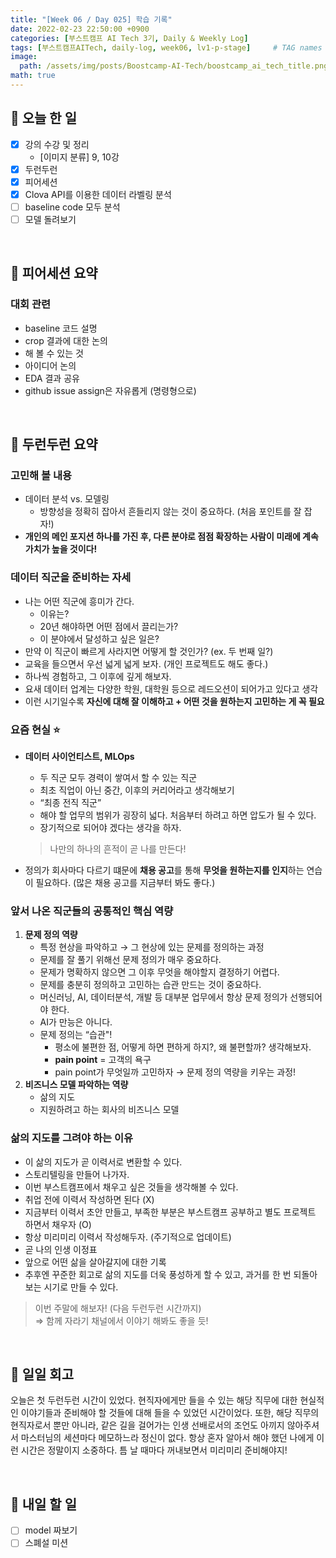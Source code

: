 ```yaml
---
title: "[Week 06 / Day 025] 학습 기록"
date: 2022-02-23 22:50:00 +0900
categories: [부스트캠프 AI Tech 3기, Daily & Weekly Log]
tags: [부스트캠프AITech, daily-log, week06, lv1-p-stage]     # TAG names should always be lowercase
image: 
  path: /assets/img/posts/Boostcamp-AI-Tech/boostcamp_ai_tech_title.png
math: true
---
```

## **📝 오늘 한 일**
- [x]  강의 수강 및 정리
    - [이미지 분류] 9, 10강
- [x]  두런두런
- [x]  피어세션
- [x]  Clova API를 이용한 데이터 라벨링 분석
- [ ]  baseline code 모두 분석
- [ ]  모델 돌려보기

<br>

## **👥 피어세션 요약**
### **대회 관련**
- baseline 코드 설명
- crop 결과에 대한 논의
- 해 볼 수 있는 것
- 아이디어 논의
- EDA 결과 공유
- github issue assign은 자유롭게 (명령형으로)

<br>

## **🌱 두런두런 요약**
### **고민해 볼 내용**

- 데이터 분석 vs. 모델링
    - 방향성을 정확히 잡아서 흔들리지 않는 것이 중요하다. (처음 포인트를 잘 잡자!)
- **개인의 메인 포지션 하나를 가진 후, 다른 분야로 점점 확장하는 사람이 미래에 계속 가치가 높을 것이다!**

### **데이터 직군을 준비하는 자세**

- 나는 어떤 직군에 흥미가 간다.
    - 이유는?
    - 20년 해야하면 어떤 점에서 끌리는가?
    - 이 분야에서 달성하고 싶은 일은?
- 만약 이 직군이 빠르게 사라지면 어떻게 할 것인가? (ex. 두 번째 일?)
- 교육을 들으면서 우선 넓게 넓게 보자. (개인 프로젝트도 해도 좋다.)
- 하나씩 경험하고, 그 이후에 깊게 해보자.
- 요새 데이터 업계는 다양한 학원, 대학원 등으로 레드오션이 되어가고 있다고 생각
- 이런 시기일수록 **자신에 대해 잘 이해하고 + 어떤 것을 원하는지 고민하는 게 꼭 필요**

### **요즘 현실 ⭐**

- **데이터 사이언티스트, MLOps**
    - 두 직군 모두 경력이 쌓여서 할 수 있는 직군
    - 최초 직업이 아닌 중간, 이후의 커리어라고 생각해보기
    - “최종 전직 직군”
    - 해야 할 업무의 범위가 굉장히 넓다. 처음부터 하려고 하면 압도가 될 수 있다.
    - 장기적으로 되어야 겠다는 생각을 하자.
    
    > 나만의 하나의 흔적이 곧 나를 만든다!
    
- 정의가 회사마다 다르기 떄문에 **채용 공고**를 통해 **무엇을 원하는지를 인지**하는 연습이 필요하다. (많은 채용 공고를 지금부터 봐도 좋다.)

### **앞서 나온 직군들의 공통적인 핵심 역량**

1. **문제 정의 역량**
    - 특정 현상을 파악하고 → 그 현상에 있는 문제를 정의하는 과정
    - 문제를 잘 풀기 위해선 문제 정의가 매우 중요하다.
    - 문제가 명확하지 않으면 그 이후 무엇을 해야할지 결정하기 어렵다.
    - 문제를 충분히 정의하고 고민하는 습관 만드는 것이 중요하다.
    - 머신러닝, AI, 데이터분석, 개발 등 대부분 업무에서 항상 문제 정의가 선행되어야 한다.
    - AI가 만능은 아니다.
    - 문제 정의는 “습관"!
        - 평소에 불편한 점, 어떻게 하면 편하게 하지?, 왜 불편할까? 생각해보자.
        - **pain point** = 고객의 욕구
        - pain point가 무엇일까 고민하자 → 문제 정의 역량을 키우는 과정!
2. **비즈니스 모델 파악하는 역량**
    - 삶의 지도
    - 지원하려고 하는 회사의 비즈니스 모델

### **삶의 지도를 그려야 하는 이유**

- 이 삶의 지도가 곧 이력서로 변환할 수 있다.
- 스토리텔링을 만들어 나가자.
- 이번 부스트캠프에서 채우고 싶은 것들을 생각해볼 수 있다.
- 취업 전에 이력서 작성하면 된다 (X)
- 지금부터 이력서 초안 만들고, 부족한 부분은 부스트캠프 공부하고 별도 프로젝트 하면서 채우자 (O)
- 항상 미리미리 이력서 작성해두자. (주기적으로 업데이트)
- 곧 나의 인생 이정표
- 앞으로 어떤 삶을 살아갈지에 대한 기록
- 추후엔 꾸준한 회고로 삶의 지도를 더욱 풍성하게 할 수 있고, 과거를 한 번 되돌아 보는 시기로 만들 수 있다.

> 이번 주말에 해보자! (다음 두런두런 시간까지)  
> ⇒ 함께 자라기 채널에서 이야기 해봐도 좋을 듯!

<br>

## **🐾 일일 회고**
오늘은 첫 두런두런 시간이 있었다. 현직자에게만 들을 수 있는 해당 직무에 대한 현실적인 이야기들과 준비해야 할 것들에 대해 들을 수 있었던 시간이었다. 또한, 해당 직무의 현직자로서 뿐만 아니라, 같은 길을 걸어가는 인생 선배로서의 조언도 아끼지 않아주셔서 마스터님의 세션마다 메모하느라 정신이 없다. 항상 혼자 알아서 해야 했던 나에게 이런 시간은 정말이지 소중하다. 틈 날 때마다 꺼내보면서 미리미리 준비해야지!

<br>

## **🚀 내일 할 일**
- [ ]  model 짜보기
- [ ]  스폐설 미션

